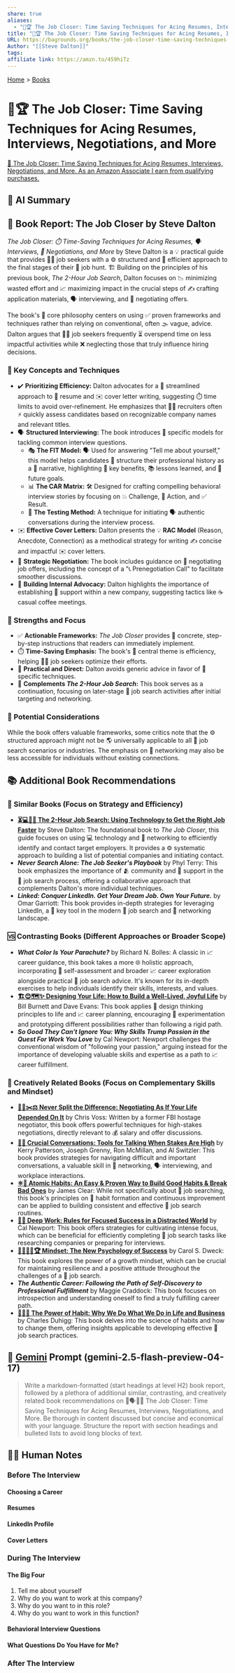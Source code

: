 ```yaml
---
share: true
aliases:
  - "💼🏆 The Job Closer: Time Saving Techniques for Acing Resumes, Interviews, Negotiations, and More"
title: "💼🏆 The Job Closer: Time Saving Techniques for Acing Resumes, Interviews, Negotiations, and More"
URL: https://bagrounds.org/books/the-job-closer-time-saving-techniques-for-acing-resumes-interviews-negotiations-and-more
Author: "[[Steve Dalton]]"
tags: 
affiliate link: https://amzn.to/459hiTz
---
```

[Home](../index.md) > [Books](./index.md)  
# 💼🏆 The Job Closer: Time Saving Techniques for Acing Resumes, Interviews, Negotiations, and More  
[🛒 The Job Closer: Time Saving Techniques for Acing Resumes, Interviews, Negotiations, and More. As an Amazon Associate I earn from qualifying purchases.](https://amzn.to/459hiTz)  
  
## 🤖 AI Summary   
  
## 📖 Book Report: The Job Closer by Steve Dalton  
  
*The Job Closer: ⏱️ Time-Saving Techniques for Acing Resumes, 🗣️ Interviews, 🤝 Negotiations, and More* by Steve Dalton is a 💡 practical guide that provides 🧑‍💼 job seekers with a ⚙️ structured and 💨 efficient approach to the final stages of their 💼 job hunt. 🏗️ Building on the principles of his previous book, *The 2-Hour Job Search*, Dalton focuses on 📉 minimizing wasted effort and 📈 maximizing impact in the crucial steps of ✍️ crafting application materials, 🗣️ interviewing, and 🤝 negotiating offers.  
  
The book's 🧭 core philosophy centers on using ✅ proven frameworks and techniques rather than relying on conventional, often 🌫️ vague, advice. Dalton argues that 🧑‍💼 job seekers frequently ⏳ overspend time on less impactful activities while ❌ neglecting those that truly influence hiring decisions.  
  
### 🔑 Key Concepts and Techniques  
  
* ✔️ **Prioritizing Efficiency:** Dalton advocates for a 🚀 streamlined approach to 📃 resume and ✉️ cover letter writing, suggesting ⏱️ time limits to avoid over-refinement. He emphasizes that 🧑‍💼 recruiters often ⚡ quickly assess candidates based on recognizable company names and relevant titles.  
* 🗣️ **Structured Interviewing:** The book introduces 📍 specific models for tackling common interview questions.  
    * 🎭 **The FIT Model:** 🗣️ Used for answering "Tell me about yourself," this model helps candidates 🧱 structure their professional history as a 📜 narrative, highlighting 🔑 key benefits, 📚 lessons learned, and 🎯 future goals.  
    * 📊 **The CAR Matrix:** 🛠️ Designed for crafting compelling behavioral interview stories by focusing on 💥 Challenge, 🏃 Action, and ✅ Result.  
    * 🧪 **The Testing Method:** A technique for initiating 🗣️ authentic conversations during the interview process.  
* ✉️ **Effective Cover Letters:** Dalton presents the 💡 **RAC Model** (Reason, Anecdote, Connection) as a methodical strategy for writing ✍️ concise and impactful ✉️ cover letters.  
* 🤝 **Strategic Negotiation:** The book includes guidance on 🤝 negotiating job offers, including the concept of a "📞 Prenegotiation Call" to facilitate smoother discussions.  
* 🤝 **Building Internal Advocacy:** Dalton highlights the importance of establishing 🤝 support within a new company, suggesting tactics like ☕ casual coffee meetings.  
  
### 💪 Strengths and Focus  
  
* ✅ **Actionable Frameworks:** *The Job Closer* provides 🧱 concrete, step-by-step instructions that readers can immediately implement.  
* ⏱️ **Time-Saving Emphasis:** The book's 🎯 central theme is efficiency, helping 🧑‍💼 job seekers optimize their efforts.  
* 🎯 **Practical and Direct:** Dalton avoids generic advice in favor of 📍 specific techniques.  
* 🤝 **Complements *The 2-Hour Job Search*:** This book serves as a continuation, focusing on later-stage 💼 job search activities after initial targeting and networking.  
  
### 🤔 Potential Considerations  
  
While the book offers valuable frameworks, some critics note that the ⚙️ structured approach might not be 🌎 universally applicable to all 💼 job search scenarios or industries. The emphasis on 🤝 networking may also be less accessible for individuals without existing connections.  
  
## 📚 Additional Book Recommendations  
  
### 👯 Similar Books (Focus on Strategy and Efficiency)  
  
* **[⏳💻💼🎯 The 2-Hour Job Search: Using Technology to Get the Right Job Faster](./the-2-hour-job-search.md)** by Steve Dalton: The foundational book to *The Job Closer*, this guide focuses on using 💻 technology and 🤝 networking to efficiently identify and contact target employers. It provides a ⚙️ systematic approach to building a list of potential companies and initiating contact.  
* ***Never Search Alone: The Job Seeker's Playbook*** by Phyl Terry: This book emphasizes the importance of 🫂 community and 🤝 support in the 💼 job search process, offering a collaborative approach that complements Dalton's more individual techniques.  
* ***Linked: Conquer LinkedIn. Get Your Dream Job. Own Your Future.*** by Omar Garriott: This book provides in-depth strategies for leveraging LinkedIn, a 🔑 key tool in the modern 💼 job search and 🤝 networking landscape.  
  
### 🆚 Contrasting Books (Different Approaches or Broader Scope)  
  
* ***What Color Is Your Parachute?*** by Richard N. Bolles: A classic in 📈 career guidance, this book takes a more 🌐 holistic approach, incorporating 🧠 self-assessment and broader 📈 career exploration alongside practical 💼 job search advice. It's known for its in-depth exercises to help individuals identify their skills, interests, and values.  
* **[🏗️😊🗺️✨ Designing Your Life: How to Build a Well-Lived, Joyful Life](./designing-your-life.md)** by Bill Burnett and Dave Evans: This book applies 📐 design thinking principles to life and 📈 career planning, encouraging 🧪 experimentation and prototyping different possibilities rather than following a rigid path.  
* ***So Good They Can't Ignore You: Why Skills Trump Passion in the Quest For Work You Love*** by Cal Newport: Newport challenges the conventional wisdom of "following your passion," arguing instead for the importance of developing valuable skills and expertise as a path to 📈 career fulfillment.  
  
### 🎨 Creatively Related Books (Focus on Complementary Skills and Mindset)  
  
* **[🙅‍♀️✂️⚖️ Never Split the Difference: Negotiating As If Your Life Depended On It](./never-split-the-difference.md)** by Chris Voss: Written by a former FBI hostage negotiator, this book offers powerful techniques for high-stakes negotiations, directly relevant to 💰 salary and offer discussions.  
* **[🧰💬 Crucial Conversations: Tools for Talking When Stakes Are High](./crucial-conversations-tools-for-talking-when-stakes-are-high.md)** by Kerry Patterson, Joseph Grenny, Ron McMillan, and Al Switzler: This book provides strategies for navigating difficult and important conversations, a valuable skill in 🤝 networking, 🗣️ interviewing, and workplace interactions.  
* **[⚛️🔄 Atomic Habits: An Easy & Proven Way to Build Good Habits & Break Bad Ones](./atomic-habits.md)** by James Clear: While not specifically about 💼 job searching, this book's principles on 🔁 habit formation and continuous improvement can be applied to building consistent and effective 💼 job search routines.  
* **[🤿💼 Deep Work: Rules for Focused Success in a Distracted World](./deep-work.md)** by Cal Newport: This book offers strategies for cultivating intense focus, which can be beneficial for efficiently completing 💼 job search tasks like researching companies or preparing for interviews.  
* **[🌱🧘🏼‍♀️🏆 Mindset: The New Psychology of Success](./mindset.md)** by Carol S. Dweck: This book explores the power of a growth mindset, which can be crucial for maintaining resilience and a positive attitude throughout the challenges of a 💼 job search.  
* ***The Authentic Career: Following the Path of Self-Discovery to Professional Fulfillment*** by Maggie Craddock: This book focuses on introspection and understanding oneself to find a truly fulfilling career path.  
* **[🔄🧠💪 The Power of Habit: Why We Do What We Do in Life and Business](./the-power-of-habit.md)** by Charles Duhigg: This book delves into the science of habits and how to change them, offering insights applicable to developing effective 💼 job search practices.  
  
## 💬 [Gemini](../software/gemini.md) Prompt (gemini-2.5-flash-preview-04-17)  
> Write a markdown-formatted (start headings at level H2) book report, followed by a plethora of additional similar, contrasting, and creatively related book recommendations on 📝🗣️🤝✅ The Job Closer: Time Saving Techniques for Acing Resumes, Interviews, Negotiations, and More. Be thorough in content discussed but concise and economical with your language. Structure the report with section headings and bulleted lists to avoid long blocks of text.  
  
## 📝🐒 Human Notes  
### Before The Interview  
#### Choosing a Career  
  
#### Resumes  
  
#### LinkedIn Profile  
  
#### Cover Letters  
  
### During The Interview  
#### The Big Four  
1. Tell me about yourself  
2. Why do you want to work at this company?  
3. Why do you want to in this role?  
4. Why do you want to work in this function?  
  
#### Behavioral Interview Questions  
  
#### What Questions Do You Have for Me?  
  
### After The Interview  
